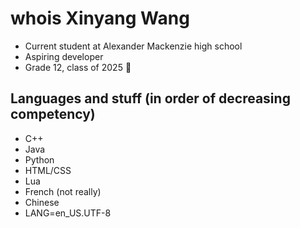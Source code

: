 # whois Xinyang Wang
- Current student at Alexander Mackenzie high school
- Aspiring developer
- Grade 12, class of 2025 🎊

## Languages and stuff (in order of decreasing competency)
- C++
- Java
- Python
- HTML/CSS
- Lua
- French (not really)
- Chinese
- LANG=en_US.UTF-8
